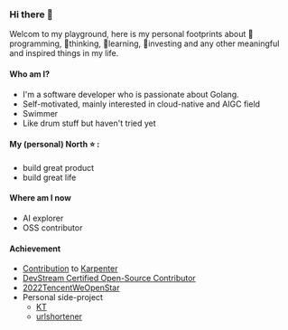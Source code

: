 ### Hi there 👋

Welcom to my playground, here is my personal footprints about 🔭programming, 🌱thinking, 👯learning, 🤔investing and any other meaningful and inspired things in my life.

#### Who am I?

- I'm a software developer who is passionate about Golang.
- Self-motivated, mainly interested in cloud-native and AIGC field
- Swimmer
- Like drum stuff but haven't tried yet

#### My (personal) North ⭐ :

- build great product
- build great life

#### Where am I now

- AI explorer
- OSS contributor

#### Achievement

- [Contribution](https://github.com/cloudpilot-ai/karpenter-provider-alibabacloud/pulls?q=is%3Apr+author%3Ajxs1211+is%3Aclosed) to [Karpenter](https://github.com/cloudpilot-ai/karpenter-provider-alibabacloud)
- [DevStream Certified Open-Source Contributor](https://www.credly.com/badges/65629e1d-994b-4bfe-b73b-02db083a5545?source=linked_in_profile)
- [2022TencentWeOpenStar](https://github.com/weopenprojects/WeOpen-Star)
- Personal side-project
  - [KT](https://jxs1211.github.io/kt-demo)
  - [urlshortener](https://www.urlshorter.top/)
